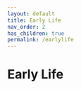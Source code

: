 ```yaml
---
layout: default
title: Early Life
nav_order: 2
has_children: true
permalink: /earlylife
---
```


# Early Life

